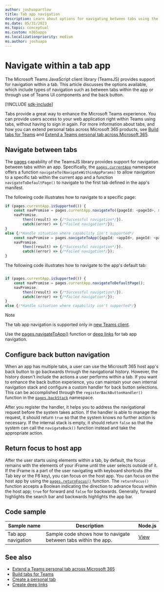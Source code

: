```yaml
---
author: joshuapartlow
title: Tab app navigation
description: Learn about options for navigating between tabs using the Microsoft Teams JavaScript client library (TeamsJS) and learn how to configure back button navigation.
ms.date: 05/31/2023
ms.topic: conceptual
ms.custom: m365apps
ms.localizationpriority: medium
ms.author: joshuapa
---
```


# Navigate within a tab app

The Microsoft Teams JavaScript client library (TeamsJS) provides support for navigation within a tab. This article discusses the options available, which include types of navigation such as between tabs within the app or through use of Teams UI components and the back button.

[!INCLUDE [sdk-include](~/includes/sdk-include.md)]

Tabs provide a great way to enhance the Microsoft Teams experience. You can provide users access to your web application right within Teams using tabs, without having to sign in again. For more information about tabs, and how you can extend personal tabs across Microsoft 365 products, see [Build tabs for Teams](~/tabs/what-are-tabs.md) and [Extend a Teams personal tab across Microsoft 365](~/m365-apps/extend-m365-teams-personal-tab.md).

## Navigate between tabs

The [pages](/javascript/api/@microsoft/teams-js/pages) capability of the TeamsJS library provides support for navigation between tabs within an app. Specifically, the [`pages.currentApp`](/javascript/api/@microsoft/teams-js/pages.currentapp) namespace offers a function `navigateTo(NavigateWithinAppParams)` to allow navigation to a specific tab within the current app and a function `navigateToDefaultPage()` to navigate to the first tab defined in the app's manifest.

The following code illustrates how to navigate to a specific page:

```typescript
if (pages.currentApp.isSupported()) {
    const navPromise = pages.currentApp.navigateTo({pageId: <pageId>, subPageId: <subPageId>});
    navPromise.
        then((result) => {/*Successful navigation*/}).
        catch((error) => {/*Failed navigation*/});
}
else {/*Handle situation where capability isn't supported*/
    const navPromise = pages.navigateToApp({appId: <appId>, pageId: <pageId>});
    navPromise.
        then((result) => {/*Successful navigation*/}).
        catch((error) => {/*Failed navigation*/});
}
```

The following code illustrates how to navigate to the app's default tab:

```typescript

if (pages.currentApp.isSupported()) {
    const navPromise = pages.currentApp.navigateToDefaultPage();
    navPromise.
        then((result) => {/*Successful navigation*/}).
        catch((error) => {/*Failed navigation*/});
}
else {/*Handle situation where capability isn't supported*/}
```

> [!NOTE]
> The tab app navigation is supported only in [new Teams client](/microsoftteams/platform/resources/teams-updates).

Use the [pages.navigateToApp()](/javascript/api/%40microsoft/teams-js/pages#@microsoft-teams-js-pages-navigatetoapp) function or [deep links](~/concepts/build-and-test/deep-link-application.md#configure-deep-link-to-a-tab-using-teamsjs) for tab app navigation.

## Configure back button navigation

When an app has multiple tabs, a user can use the Microsoft 365 host app's back button to go backwards through the navigational history. However, the history doesn't include the actions a user performs within a tab. If you want to enhance the back button experience, you can maintain your own internal navigation stack and configure a custom handler for back button selections. This can be accomplished through the `registerBackButtonHandler()` function in the [`pages.backStack`](/javascript/api/@microsoft/teams-js/pages.backstack) namespace.

After you register the handler, it helps you to address the navigational request before the system takes action. If the handler is able to manage the request, it should return `true` so that the system knows no further action is necessary. If the internal stack is empty, it should return `false` so that the system can call the `navigateBack()` function instead and take the appropriate action.

## Return focus to host app

After the user starts using elements within a tab, by default, the focus remains with the elements of your iFrame until the user selects outside of it. If the iFrame is a part of the user navigating with keyboard shortcuts (the Tab key or the F6 key), you can focus on the host app. You can focus on the host app by using the [`pages.returnFocus()`](/javascript/api/@microsoft/teams-js/pages#@microsoft-teams-js-pages-returnfocus) function. The `returnFocus()` function accepts a Boolean indicating the direction to advance focus within the host app; `true` for forward and `false` for backwards. Generally, forward highlights the search bar and backwards highlights the app bar.

## Code sample

|**Sample name** | **Description** |**Node.js**|
|----------------|-----------------|-----------|
|Tab app navigation | Sample code shows how to navigate between tabs within the app. |[View](https://github.com/OfficeDev/Microsoft-Teams-Samples/tree/main/samples/tab-app-navigation/nodejs)

## See also

* [Extend a Teams personal tab across Microsoft 365](~/m365-apps/extend-m365-teams-personal-tab.md)
* [Build tabs for Teams](~/tabs/what-are-tabs.md)
* [Create a personal tab](~/tabs/how-to/create-personal-tab.md)
* [Create deep links](~/concepts/build-and-test/deep-links.md)
